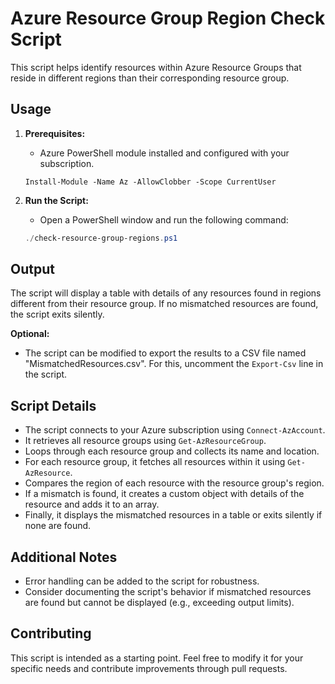# Azure Resource Group Region Check Script

This script helps identify resources within Azure Resource Groups that reside in different regions than their corresponding resource group.

## Usage

1.  **Prerequisites:**
    * Azure PowerShell module installed and configured with your subscription.
    ```
    Install-Module -Name Az -AllowClobber -Scope CurrentUser
    ```

2. **Run the Script:**
    * Open a PowerShell window and run the following command:

    ```powershell
    ./check-resource-group-regions.ps1
    ```

## Output

The script will display a table with details of any resources found in regions different from their resource group. If no mismatched resources are found, the script exits silently.

**Optional:**

* The script can be modified to export the results to a CSV file named "MismatchedResources.csv". For this, uncomment the `Export-Csv` line in the script.

## Script Details

* The script connects to your Azure subscription using `Connect-AzAccount`.
* It retrieves all resource groups using `Get-AzResourceGroup`.
* Loops through each resource group and collects its name and location.
* For each resource group, it fetches all resources within it using `Get-AzResource`.
* Compares the region of each resource with the resource group's region.
* If a mismatch is found, it creates a custom object with details of the resource and adds it to an array.
* Finally, it displays the mismatched resources in a table or exits silently if none are found.

## Additional Notes

* Error handling can be added to the script for robustness.
* Consider documenting the script's behavior if mismatched resources are found but cannot be displayed (e.g., exceeding output limits).

## Contributing

This script is intended as a starting point. Feel free to modify it for your specific needs and contribute improvements through pull requests.